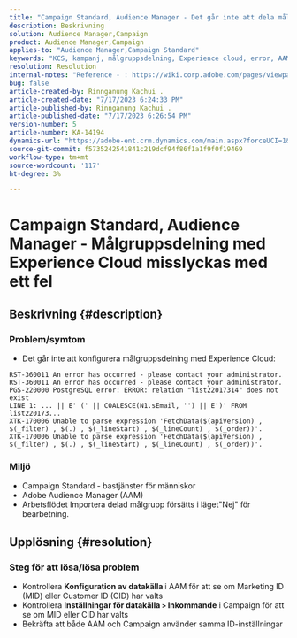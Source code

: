 ```yaml
---
title: "Campaign Standard, Audience Manager - Det går inte att dela målgrupper med Experience Cloud med fel"
description: Beskrivning
solution: Audience Manager,Campaign
product: Audience Manager,Campaign
applies-to: "Audience Manager,Campaign Standard"
keywords: "KCS, kampanj, målgruppsdelning, Experience cloud, error, AAM"
resolution: Resolution
internal-notes: "Reference - : https://wiki.corp.adobe.com/pages/viewpage.action?pageId=1061261145#space-menu-link-content  Resolved in - https://jira.corp.adobe.com/browse/CAMP-34744"
bug: false
article-created-by: Rinnganung Kachui .
article-created-date: "7/17/2023 6:24:33 PM"
article-published-by: Rinnganung Kachui .
article-published-date: "7/17/2023 6:26:54 PM"
version-number: 5
article-number: KA-14194
dynamics-url: "https://adobe-ent.crm.dynamics.com/main.aspx?forceUCI=1&pagetype=entityrecord&etn=knowledgearticle&id=ea99b329-cf24-ee11-9cbd-6045bd0065f9"
source-git-commit: f5735242541841c219dcf94f86f1a1f9f0f19469
workflow-type: tm+mt
source-wordcount: '117'
ht-degree: 3%

---
```


# Campaign Standard, Audience Manager - Målgruppsdelning med Experience Cloud misslyckas med ett fel

## Beskrivning {#description}




### Problem/symtom



- Det går inte att konfigurera målgruppsdelning med Experience Cloud:



```
RST-360011 An error has occurred - please contact your administrator.
RST-360011 An error has occurred - please contact your administrator.
PGS-220000 PostgreSQL error: ERROR: relation "list22017314" does not exist
LINE 1: ... || E' (' || COALESCE(N1.sEmail, '') || E')' FROM list220173...
XTK-170006 Unable to parse expression 'FetchData($(apiVersion) , $(_filter) , $(.) , $(_lineStart) , $(_lineCount) , $(_order))'.
XTK-170006 Unable to parse expression 'FetchData($(apiVersion) , $(_filter) , $(.) , $(_lineStart) , $(_lineCount) , $(_order))'.
```






### Miljö



- Campaign Standard - bastjänster för människor
- Adobe Audience Manager (AAM)
- Arbetsflödet Importera delad målgrupp försätts i läget&quot;Nej&quot; för bearbetning.









## Upplösning {#resolution}




### Steg för att lösa/lösa problem



- Kontrollera <b>Konfiguration av datakälla </b>i AAM för att se om Marketing ID (MID) eller Customer ID (CID) har valts
- Kontrollera <b>Inställningar för datakälla `>`  Inkommande</b> i Campaign för att se om MID eller CID har valts
- Bekräfta att både AAM och Campaign använder samma ID-inställningar











